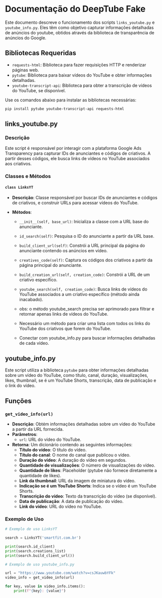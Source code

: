 # Documentação do DeepTube Fake

Este documento descreve o funcionamento dos scripts `links_youtube.py` e `youtube_info.py`. Eles têm como objetivo capturar informações detalhadas de anúncios do youtube, obtidos através da biblioteca de transparência de anúncios do Google.

## Bibliotecas Requeridas

- `requests-html`: Biblioteca para fazer requisições HTTP e renderizar páginas web.
- `pytube`: Biblioteca para baixar vídeos do YouTube e obter informações detalhadas.
- `youtube-transcript-api`: Biblioteca para obter a transcrição de vídeos do YouTube, se disponível.

Use os comandos abaixo para instalar as bibliotecas necessárias:

```bash
pip install pytube youtube-transcript-api requests-html
```

## links_youtube.py

### Descrição

Este script é responsável por interagir com a plataforma Google Ads Transparency para capturar IDs de anunciantes e códigos de criativos. A partir desses códigos, ele busca links de vídeos no YouTube associados aos criativos.

### Classes e Métodos

#### `class LinksYT`

- **Descrição**: Classe responsável por buscar IDs de anunciantes e códigos de criativos, e construir URLs para acessar vídeos do YouTube.

- **Métodos**:
  - `__init__(self, base_url)`: Inicializa a classe com a URL base do anunciante.
  - `id_search(self)`: Pesquisa o ID do anunciante a partir da URL base.
  - `build_client_url(self)`: Constrói a URL principal da página do anunciante contendo os anúncios em vídeo.
  - `creatives_code(self)`: Captura os códigos dos criativos a partir da página principal do anunciante.
  - `build_creation_url(self, creation_code)`: Constrói a URL de um criativo específico.
  - `youtube_search(self, creation_code)`: Busca links de vídeos do YouTube associados a um criativo específico (método ainda inacabado).

  - obs: o método youtube_search precisa ser aprimorado para filtrar e retornar apenas links de vídeos do YouTube.
  - Necessário um método para criar uma lista com todos os links do YouTube dos criativos que forem do YouTube.
  - Conectar com youtube_info.py para buscar informações detalhadas de cada vídeo.


## youtube_info.py

Este script utiliza a biblioteca `pytube` para obter informações detalhadas sobre um vídeo do YouTube, como título, canal, duração, visualizações, likes, thumbnail, se é um YouTube Shorts, transcrição, data de publicação e o link do vídeo.

## Funções

### `get_video_info(url)`

- **Descrição**: Obtém informações detalhadas sobre um vídeo do YouTube a partir da URL fornecida.
- **Parâmetros**: 
  - `url`: URL do vídeo do YouTube.
- **Retorna**: Um dicionário contendo as seguintes informações:
  - **Título do vídeo**: O título do vídeo.
  - **Título do canal**: O nome do canal que publicou o vídeo.
  - **Duração do vídeo**: A duração do vídeo em segundos.
  - **Quantidade de visualizações**: O número de visualizações do vídeo.
  - **Quantidade de likes**: Placeholder (pytube não fornece diretamente a quantidade de likes).
  - **Link da thumbnail**: URL da imagem de miniatura do vídeo.
  - **Indicação se é um YouTube Shorts**: Indica se o vídeo é um YouTube Shorts.
  - **Transcrição do vídeo**: Texto da transcrição do vídeo (se disponível).
  - **Data de publicação**: A data de publicação do vídeo.
  - **Link do vídeo**: URL do vídeo no YouTube.


### Exemplo de Uso

```python
# Exemplo de uso LinksYT

search = LinksYT('smartfit.com.br')

print(search.id_client)
print(search.creations_list)
print(search.build_client_url())

# Exemplo de uso youtube_info.py

url = "https://www.youtube.com/watch?v=csJKauwbYFk"
video_info = get_video_info(url)

for key, value in video_info.items():
    print(f"{key}: {value}")